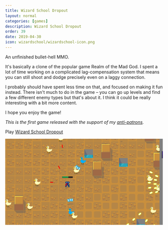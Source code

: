 ```yaml
---
title: Wizard School Dropout
layout: normal
categories: [games]
description: Wizard School Dropout
order: 39
date: 2019-04-30
icon: wizardschool/wizardschool-icon.png
---
```


An unfinished bullet-hell MMO.

It's basically a clone of the popular game Realm of the Mad God. I spent a lot of time working on a complicated lag-compensation system that means you can still shoot and dodge precisely even on a laggy connection.

I probably should have spent less time on that, and focused on making it fun instead. There isn't much to do in the game – you can go up levels and find a few different enemy types but that's about it. I think it could be really interesting with a bit more content.

I hope you enjoy the game!

_This is the first game released with the support of my [anti-patrons](/anti-patreon)._

<p>Play <a href="https://realm2.herokuapp.com">Wizard School Dropout</a></p>

![](1.png)

